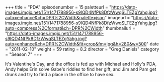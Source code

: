 +++
title = "PDA"
episodenumber = 15
paletteurl = "https://dato-images.imgix.net/151/1471788956-s9IQD4NfPk8DfzWwqSLTEZgYahg.jpg?auto=enhance&ch=DPR%2CWidth&palette=json"
imageurl = "https://dato-images.imgix.net/151/1471788956-s9IQD4NfPk8DfzWwqSLTEZgYahg.jpg?auto=compress%2Cformat&ch=DPR%2CWidth"
thumbnailurl = "https://dato-images.imgix.net/151/1471788956-s9IQD4NfPk8DfzWwqSLTEZgYahg.jpg?auto=enhance&ch=DPR%2CWidth&fit=crop&fm=jpg&h=280&w=500"
date = "2011-02-10"
weight = 59
rating = 8.2
director = "Greg Daniels"
category = "Season 7"
+++

It's Valentine's Day, and the office is fed up with Michael and Holly's PDA, Andy helps Erin solve Gabe's riddles to find her gift, and Jim and Pam get drunk and try to find a place in the office to have sex.
